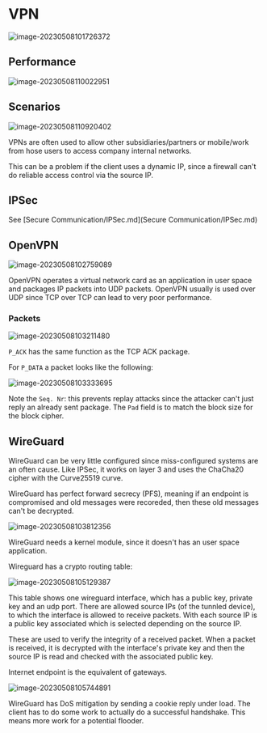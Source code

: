 # VPN

![image-20230508101726372](res/7_VPN/image-20230508101726372.png)

## Performance

![image-20230508110022951](res/7_VPN/image-20230508110022951.png)

## Scenarios

![image-20230508110920402](res/7_VPN/image-20230508110920402.png)

VPNs are often used to allow other subsidiaries/partners or mobile/work from hose users to access company internal networks.

This can be a problem if the client uses a dynamic IP, since a firewall can't do reliable access control via the source IP.

## IPSec

See [Secure Communication/IPSec.md](Secure Communication/IPSec.md)

## OpenVPN

![image-20230508102759089](res/7_VPN/image-20230508102759089.png)

OpenVPN operates a virtual network card as an application in user space and packages IP packets into UDP packets. OpenVPN usually is used over UDP since TCP over TCP can lead to very poor performance.

### Packets

![image-20230508103211480](res/7_VPN/image-20230508103211480.png)

`P_ACK` has the same function as the TCP ACK package.

For `P_DATA` a packet looks like the following:

![image-20230508103333695](res/7_VPN/image-20230508103333695.png)

Note the `Seq. Nr`: this prevents replay attacks since the attacker can't just reply an already sent package. The `Pad` field is to match the block size for the block cipher.

## WireGuard

WireGuard can be very little configured  since miss-configured systems are an often cause. Like IPSec, it works on layer 3 and uses the ChaCha20 cipher with the Curve25519  curve.

WireGuard has perfect forward secrecy (PFS), meaning if an endpoint is compromised and old messages were recoreded, then these old messages can't be decrypted.

![image-20230508103812356](res/7_VPN/image-20230508103812356.png)

WireGuard needs a kernel module, since it doesn't has an user space application.

Wireguard has a crypto routing table:

![image-20230508105129387](res/7_VPN/image-20230508105129387.png)

This table shows one wireguard interface, which has a public key, private key and an udp port. There are allowed source IPs (of the tunnled device), to which the interface is allowed to receive packets. With each source IP is a public key associated which is selected depending on the source IP. 

These are used to verify the integrity of a received packet. When a packet is received, it is decrypted with the interface's private key and then the source IP is read and checked with the associated public key.

Internet endpoint is the equivalent of gateways.

![image-20230508105744891](res/7_VPN/image-20230508105744891.png)

WireGuard has DoS mitigation by sending a cookie reply under load. The client has to do some work to actually do a successful handshake. This means more work for a potential flooder.

